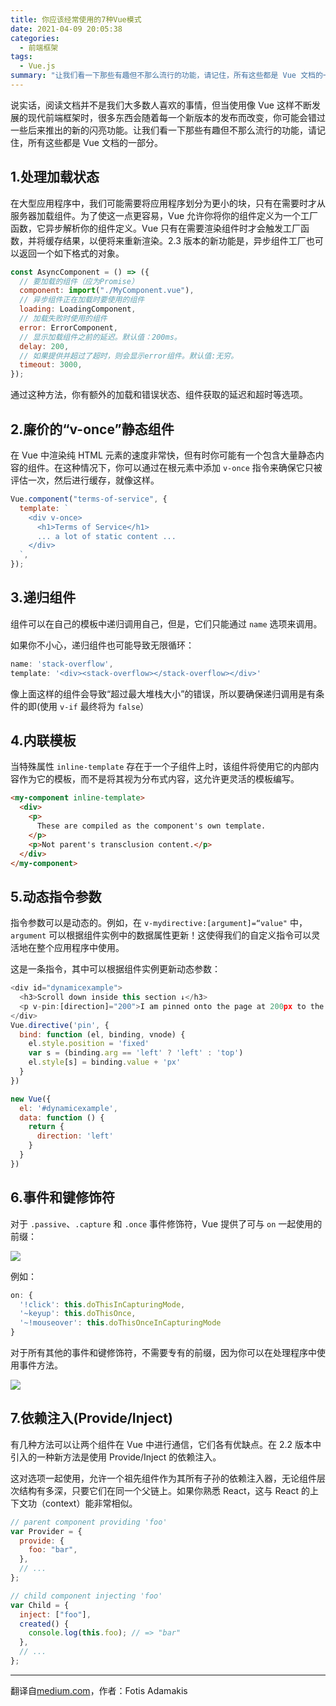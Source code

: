 ```yaml
---
title: 你应该经常使用的7种Vue模式
date: 2021-04-09 20:05:38
categories:
  - 前端框架
tags:
  - Vue.js
summary: "让我们看一下那些有趣但不那么流行的功能，请记住，所有这些都是 Vue 文档的一部分"
---
```


说实话，阅读文档并不是我们大多数人喜欢的事情，但当使用像 Vue 这样不断发展的现代前端框架时，很多东西会随着每一个新版本的发布而改变，你可能会错过一些后来推出的新的闪亮功能。让我们看一下那些有趣但不那么流行的功能，请记住，所有这些都是 Vue 文档的一部分。

<!-- more -->

## 1.处理加载状态

在大型应用程序中，我们可能需要将应用程序划分为更小的块，只有在需要时才从服务器加载组件。为了使这一点更容易，Vue 允许你将你的组件定义为一个工厂函数，它异步解析你的组件定义。Vue 只有在需要渲染组件时才会触发工厂函数，并将缓存结果，以便将来重新渲染。2.3 版本的新功能是，异步组件工厂也可以返回一个如下格式的对象。

```js
const AsyncComponent = () => ({
  // 要加载的组件（应为Promise）
  component: import("./MyComponent.vue"),
  // 异步组件正在加载时要使用的组件
  loading: LoadingComponent,
  // 加载失败时使用的组件
  error: ErrorComponent,
  // 显示加载组件之前的延迟。默认值：200ms。
  delay: 200,
  // 如果提供并超过了超时，则会显示error组件。默认值:无穷。
  timeout: 3000,
});
```

通过这种方法，你有额外的加载和错误状态、组件获取的延迟和超时等选项。

## 2.廉价的“v-once”静态组件

在 Vue 中渲染纯 HTML 元素的速度非常快，但有时你可能有一个包含大量静态内容的组件。在这种情况下，你可以通过在根元素中添加 `v-once` 指令来确保它只被评估一次，然后进行缓存，就像这样。

```js
Vue.component("terms-of-service", {
  template: `
    <div v-once>
      <h1>Terms of Service</h1>
      ... a lot of static content ...
    </div>
  `,
});
```

## 3.递归组件

组件可以在自己的模板中递归调用自己，但是，它们只能通过 `name` 选项来调用。

如果你不小心，递归组件也可能导致无限循环：

```js
name: 'stack-overflow',
template: '<div><stack-overflow></stack-overflow></div>'
```

像上面这样的组件会导致“超过最大堆栈大小”的错误，所以要确保递归调用是有条件的即(使用 `v-if` 最终将为 `false`）

## 4.内联模板

当特殊属性 `inline-template` 存在于一个子组件上时，该组件将使用它的内部内容作为它的模板，而不是将其视为分布式内容，这允许更灵活的模板编写。

```html
<my-component inline-template>
  <div>
    <p>
      These are compiled as the component's own template.
    </p>
    <p>Not parent's transclusion content.</p>
  </div>
</my-component>
```

## 5.动态指令参数

指令参数可以是动态的。例如，在 `v-mydirective:[argument]=“value"` 中， `argument` 可以根据组件实例中的数据属性更新！这使得我们的自定义指令可以灵活地在整个应用程序中使用。

这是一条指令，其中可以根据组件实例更新动态参数：

```js
<div id="dynamicexample">
  <h3>Scroll down inside this section ↓</h3>
  <p v-pin:[direction]="200">I am pinned onto the page at 200px to the left.</p>
</div>
Vue.directive('pin', {
  bind: function (el, binding, vnode) {
    el.style.position = 'fixed'
    var s = (binding.arg == 'left' ? 'left' : 'top')
    el.style[s] = binding.value + 'px'
  }
})

new Vue({
  el: '#dynamicexample',
  data: function () {
    return {
      direction: 'left'
    }
  }
})
```

## 6.事件和键修饰符

对于 `.passive`、`.capture` 和 `.once` 事件修饰符，Vue 提供了可与 `on` 一起使用的前缀：

![](http://myimgcloud.oss-cn-hangzhou.aliyuncs.com/202104/7-vue-patterns/1.png)

例如：

```js
on: {
  '!click': this.doThisInCapturingMode,
  '~keyup': this.doThisOnce,
  '~!mouseover': this.doThisOnceInCapturingMode
}
```

对于所有其他的事件和键修饰符，不需要专有的前缀，因为你可以在处理程序中使用事件方法。

![](http://myimgcloud.oss-cn-hangzhou.aliyuncs.com/202104/7-vue-patterns/2.png)

## 7.依赖注入(Provide/Inject)

有几种方法可以让两个组件在 Vue 中进行通信，它们各有优缺点。在 2.2 版本中引入的一种新方法是使用 Provide/Inject 的依赖注入。

这对选项一起使用，允许一个祖先组件作为其所有子孙的依赖注入器，无论组件层次结构有多深，只要它们在同一个父链上。如果你熟悉 React，这与 React 的上下文功（context）能非常相似。

```js
// parent component providing 'foo'
var Provider = {
  provide: {
    foo: "bar",
  },
  // ...
};

// child component injecting 'foo'
var Child = {
  inject: ["foo"],
  created() {
    console.log(this.foo); // => "bar"
  },
  // ...
};
```

---

翻译自[medium.com](https://medium.com/js-dojo/7-vue-patterns-that-you-should-be-using-more-often-b13cde4d2ae6)，作者：Fotis Adamakis
